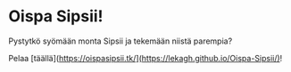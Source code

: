 # Oispa Sipsii!
Pystytkö syömään monta Sipsii ja tekemään niistä parempia?

Pelaa [täällä](https://oispasipsii.tk/](https://lekagh.github.io/Oispa-Sipsii/)!
